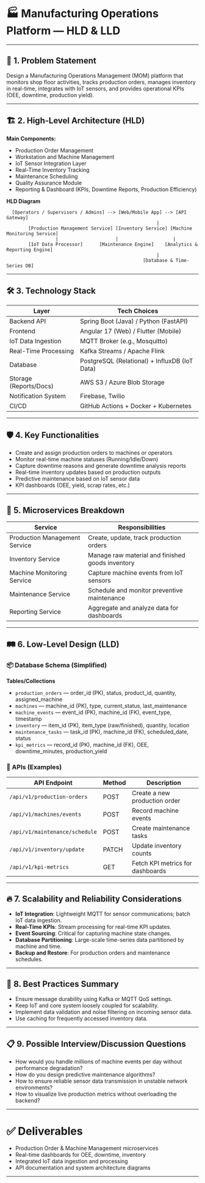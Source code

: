 # 🏭 Manufacturing Operations Platform — HLD & LLD

---

## 📜 1. Problem Statement
Design a Manufacturing Operations Management (MOM) platform that monitors shop floor activities, tracks production orders, manages inventory in real-time, integrates with IoT sensors, and provides operational KPIs (OEE, downtime, production yield).

---

## 🏗 2. High-Level Architecture (HLD)

**Main Components:**
- Production Order Management
- Workstation and Machine Management
- IoT Sensor Integration Layer
- Real-Time Inventory Tracking
- Maintenance Scheduling
- Quality Assurance Module
- Reporting & Dashboard (KPIs, Downtime Reports, Production Efficiency)

**HLD Diagram**

```
  [Operators / Supervisors / Admins] --> [Web/Mobile App] --> [API Gateway]
                                                       |
        [Production Management Service] [Inventory Service] [Machine Monitoring Service]
                  |                     |                    |
        [IoT Data Processor]      [Maintenance Engine]    [Analytics & Reporting Engine]
                                                       |
                                                  [Database & Time-Series DB]
```

---

## 🛠 3. Technology Stack

| Layer                  | Tech Choices                                  |
|-------------------------|-----------------------------------------------|
| Backend API             | Spring Boot (Java) / Python (FastAPI)         |
| Frontend                | Angular 17 (Web) / Flutter (Mobile)           |
| IoT Data Ingestion      | MQTT Broker (e.g., Mosquitto)                 |
| Real-Time Processing    | Kafka Streams / Apache Flink                 |
| Database                | PostgreSQL (Relational) + InfluxDB (IoT Data) |
| Storage (Reports/Docs)  | AWS S3 / Azure Blob Storage                   |
| Notification System     | Firebase, Twilio                             |
| CI/CD                   | GitHub Actions + Docker + Kubernetes         |

---

## 🛡️ 4. Key Functionalities

- Create and assign production orders to machines or operators
- Monitor real-time machine statuses (Running/Idle/Down)
- Capture downtime reasons and generate downtime analysis reports
- Real-time inventory updates based on production outputs
- Predictive maintenance based on IoT sensor data
- KPI dashboards (OEE, yield, scrap rates, etc.)

---

## 🧠 5. Microservices Breakdown

| Service                      | Responsibilities                                        |
|-------------------------------|---------------------------------------------------------|
| Production Management Service | Create, update, track production orders                 |
| Inventory Service             | Manage raw material and finished goods inventory        |
| Machine Monitoring Service    | Capture machine events from IoT sensors                 |
| Maintenance Service           | Schedule and monitor preventive maintenance             |
| Reporting Service             | Aggregate and analyze data for dashboards               |

---

## 🛤️ 6. Low-Level Design (LLD)

### 📦 Database Schema (Simplified)

**Tables/Collections**
- `production_orders` — order_id (PK), status, product_id, quantity, assigned_machine
- `machines` — machine_id (PK), type, current_status, last_maintenance
- `machine_events` — event_id (PK), machine_id (FK), event_type, timestamp
- `inventory` — item_id (PK), item_type (raw/finished), quantity, location
- `maintenance_tasks` — task_id (PK), machine_id (FK), scheduled_date, status
- `kpi_metrics` — record_id (PK), machine_id (FK), OEE, downtime_minutes, production_yield

### 🔄 APIs (Examples)

| API Endpoint                               | Method | Description                     |
|--------------------------------------------|--------|---------------------------------|
| `/api/v1/production-orders`                | POST   | Create a new production order   |
| `/api/v1/machines/events`                  | POST   | Record machine events           |
| `/api/v1/maintenance/schedule`             | POST   | Create maintenance tasks        |
| `/api/v1/inventory/update`                 | PATCH  | Update inventory counts         |
| `/api/v1/kpi-metrics`                      | GET    | Fetch KPI metrics for dashboards|

---

## 🔥 7. Scalability and Reliability Considerations

- **IoT Integration**: Lightweight MQTT for sensor communications; batch IoT data ingestion.
- **Real-Time KPIs**: Stream processing for real-time KPI updates.
- **Event Sourcing**: Critical for capturing machine state changes.
- **Database Partitioning**: Large-scale time-series data partitioned by machine and time.
- **Backup and Restore**: For production orders and maintenance schedules.

---

## 🧩 8. Best Practices Summary

- Ensure message durability using Kafka or MQTT QoS settings.
- Keep IoT and core system loosely coupled for scalability.
- Implement data validation and noise filtering on incoming sensor data.
- Use caching for frequently accessed inventory data.

---

## 📋 9. Possible Interview/Discussion Questions

- How would you handle millions of machine events per day without performance degradation?
- How do you design predictive maintenance algorithms?
- How to ensure reliable sensor data transmission in unstable network environments?
- How to visualize live production metrics without overloading the backend?

---

# ✅ Deliverables

- Production Order & Machine Management microservices
- Real-time dashboards for OEE, downtime, inventory
- Integrated IoT data ingestion and processing
- API documentation and system architecture diagrams

---
